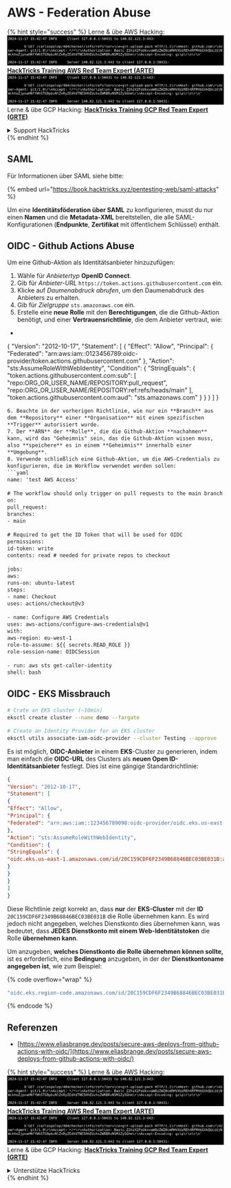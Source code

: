 # AWS - Federation Abuse

{% hint style="success" %}
Lerne & übe AWS Hacking:<img src="../../../.gitbook/assets/image (1).png" alt="" data-size="line">[**HackTricks Training AWS Red Team Expert (ARTE)**](https://training.hacktricks.xyz/courses/arte)<img src="../../../.gitbook/assets/image (1).png" alt="" data-size="line">\
Lerne & übe GCP Hacking: <img src="../../../.gitbook/assets/image (2).png" alt="" data-size="line">[**HackTricks Training GCP Red Team Expert (GRTE)**<img src="../../../.gitbook/assets/image (2).png" alt="" data-size="line">](https://training.hacktricks.xyz/courses/grte)

<details>

<summary>Support HackTricks</summary>

* Überprüfe die [**Abonnementpläne**](https://github.com/sponsors/carlospolop)!
* **Tritt der** 💬 [**Discord-Gruppe**](https://discord.gg/hRep4RUj7f) oder der [**Telegram-Gruppe**](https://t.me/peass) bei oder **folge** uns auf **Twitter** 🐦 [**@hacktricks\_live**](https://twitter.com/hacktricks\_live)**.**
* **Teile Hacking-Tricks, indem du PRs zu den** [**HackTricks**](https://github.com/carlospolop/hacktricks) und [**HackTricks Cloud**](https://github.com/carlospolop/hacktricks-cloud) GitHub-Repos einreichst.

</details>
{% endhint %}

## SAML

Für Informationen über SAML siehe bitte:

{% embed url="https://book.hacktricks.xyz/pentesting-web/saml-attacks" %}

Um eine **Identitätsföderation über SAML** zu konfigurieren, musst du nur einen **Namen** und die **Metadata-XML** bereitstellen, die alle SAML-Konfigurationen (**Endpunkte**, **Zertifikat** mit öffentlichem Schlüssel) enthält.

## OIDC - Github Actions Abuse

Um eine Github-Aktion als Identitätsanbieter hinzuzufügen:

1. Wähle für _Anbietertyp_ **OpenID Connect**.
2. Gib für _Anbieter-URL_ `https://token.actions.githubusercontent.com` ein.
3. Klicke auf _Daumenabdruck abrufen_, um den Daumenabdruck des Anbieters zu erhalten.
4. Gib für _Zielgruppe_ `sts.amazonaws.com` ein.
5. Erstelle eine **neue Rolle** mit den **Berechtigungen**, die die Github-Aktion benötigt, und einer **Vertrauensrichtlinie**, die dem Anbieter vertraut, wie:
* ```json
{
"Version": "2012-10-17",
"Statement": [
{
"Effect": "Allow",
"Principal": {
"Federated": "arn:aws:iam::0123456789:oidc-provider/token.actions.githubusercontent.com"
},
"Action": "sts:AssumeRoleWithWebIdentity",
"Condition": {
"StringEquals": {
"token.actions.githubusercontent.com:sub": [
"repo:ORG_OR_USER_NAME/REPOSITORY:pull_request",
"repo:ORG_OR_USER_NAME/REPOSITORY:ref:refs/heads/main"
],
"token.actions.githubusercontent.com:aud": "sts.amazonaws.com"
}
}
}
]
}
```
6. Beachte in der vorherigen Richtlinie, wie nur ein **Branch** aus dem **Repository** einer **Organisation** mit einem spezifischen **Trigger** autorisiert wurde.
7. Der **ARN** der **Rolle**, die die Github-Aktion **nachahmen** kann, wird das "Geheimnis" sein, das die Github-Aktion wissen muss, also **speichere** es in einem **Geheimnis** innerhalb einer **Umgebung**.
8. Verwende schließlich eine Github-Aktion, um die AWS-Credentials zu konfigurieren, die im Workflow verwendet werden sollen:
```yaml
name: 'test AWS Access'

# The workflow should only trigger on pull requests to the main branch
on:
pull_request:
branches:
- main

# Required to get the ID Token that will be used for OIDC
permissions:
id-token: write
contents: read # needed for private repos to checkout

jobs:
aws:
runs-on: ubuntu-latest
steps:
- name: Checkout
uses: actions/checkout@v3

- name: Configure AWS Credentials
uses: aws-actions/configure-aws-credentials@v1
with:
aws-region: eu-west-1
role-to-assume: ${{ secrets.READ_ROLE }}
role-session-name: OIDCSession

- run: aws sts get-caller-identity
shell: bash
```
## OIDC - EKS Missbrauch
```bash
# Crate an EKS cluster (~10min)
eksctl create cluster --name demo --fargate
```

```bash
# Create an Identity Provider for an EKS cluster
eksctl utils associate-iam-oidc-provider --cluster Testing --approve
```
Es ist möglich, **OIDC-Anbieter** in einem **EKS**-Cluster zu generieren, indem man einfach die **OIDC-URL** des Clusters als **neuen Open ID-Identitätsanbieter** festlegt. Dies ist eine gängige Standardrichtlinie:
```json
{
"Version": "2012-10-17",
"Statement": [
{
"Effect": "Allow",
"Principal": {
"Federated": "arn:aws:iam::123456789098:oidc-provider/oidc.eks.us-east-1.amazonaws.com/id/20C159CDF6F2349B68846BEC03BE031B"
},
"Action": "sts:AssumeRoleWithWebIdentity",
"Condition": {
"StringEquals": {
"oidc.eks.us-east-1.amazonaws.com/id/20C159CDF6F2349B68846BEC03BE031B:aud": "sts.amazonaws.com"
}
}
}
]
}
```
Diese Richtlinie zeigt korrekt an, dass **nur** der **EKS-Cluster** mit der **ID** `20C159CDF6F2349B68846BEC03BE031B` die Rolle übernehmen kann. Es wird jedoch nicht angegeben, welches Dienstkonto dies übernehmen kann, was bedeutet, dass **JEDES Dienstkonto mit einem Web-Identitätstoken** die Rolle **übernehmen kann**.

Um anzugeben, **welches Dienstkonto die Rolle übernehmen können sollte,** ist es erforderlich, eine **Bedingung** anzugeben, in der der **Dienstkontoname angegeben ist**, wie zum Beispiel:

{% code overflow="wrap" %}
```bash
"oidc.eks.region-code.amazonaws.com/id/20C159CDF6F2349B68846BEC03BE031B:sub": "system:serviceaccount:default:my-service-account",
```
{% endcode %}

## Referenzen

* [https://www.eliasbrange.dev/posts/secure-aws-deploys-from-github-actions-with-oidc/](https://www.eliasbrange.dev/posts/secure-aws-deploys-from-github-actions-with-oidc/)

{% hint style="success" %}
Lerne & übe AWS Hacking:<img src="../../../.gitbook/assets/image (1).png" alt="" data-size="line">[**HackTricks Training AWS Red Team Expert (ARTE)**](https://training.hacktricks.xyz/courses/arte)<img src="../../../.gitbook/assets/image (1).png" alt="" data-size="line">\
Lerne & übe GCP Hacking: <img src="../../../.gitbook/assets/image (2).png" alt="" data-size="line">[**HackTricks Training GCP Red Team Expert (GRTE)**<img src="../../../.gitbook/assets/image (2).png" alt="" data-size="line">](https://training.hacktricks.xyz/courses/grte)

<details>

<summary>Unterstütze HackTricks</summary>

* Überprüfe die [**Abonnementpläne**](https://github.com/sponsors/carlospolop)!
* **Tritt der** 💬 [**Discord-Gruppe**](https://discord.gg/hRep4RUj7f) oder der [**Telegram-Gruppe**](https://t.me/peass) bei oder **folge** uns auf **Twitter** 🐦 [**@hacktricks\_live**](https://twitter.com/hacktricks\_live)**.**
* **Teile Hacking-Tricks, indem du PRs zu den** [**HackTricks**](https://github.com/carlospolop/hacktricks) und [**HackTricks Cloud**](https://github.com/carlospolop/hacktricks-cloud) GitHub-Repos einreichst.

</details>
{% endhint %}
